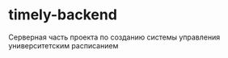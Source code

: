 # timely-backend
Серверная часть проекта по созданию системы управления университетским расписанием
